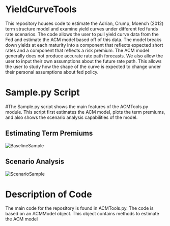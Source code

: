# YieldCurveTools
This repository houses code to estimate the Adrian, Crump, Moench (2012) term structure model and examine yield curves under different fed funds rate scenarios. The code allows the user to pull yield curve data from the Fed and estimate the ACM model based off of this data. The model breaks down yields at each maturity into a component that reflects expected short rates and a component that reflects a risk premium. The ACM model generally does not produce accurate rate path forecasts. We also allow the user to input their own assumptions about the future rate path. This allows the user to study how the shape of the curve is expected to change under their personal assumptions about fed policy.
# Sample.py Script
#The Sample.py script shows the main features of the ACMTools.py module. This script first estimates the ACM model, plots the term premiums, and also shows the scenario analysis capabilities of the model.
## Estimating Term Premiums
![BaselineSample](https://github.com/user-attachments/assets/90af3f39-ba99-438a-806b-4c1ca4eff5df)
## Scenario Analysis
![ScenarioSample](https://github.com/user-attachments/assets/535a3613-f608-4c95-abde-acae44c8a1cc)
# Description of Code
The main code for the repository is found in ACMTools.py. The code is based on an ACMModel object. This object contains methods to estimate the ACM model 
